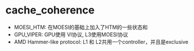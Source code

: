 # cache_coherence

- MOESI_HTM: 在MOESI的基础上加入了HTM的一些状态和
- GPU_VIPER: GPU使用 VI协议, L3使用MOESI协议
- AMD Hammer-like protocol: L1 和 L2共用一个controller，并且是exclusive
